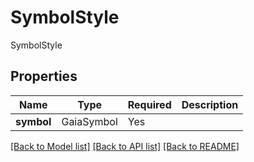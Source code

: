 # SymbolStyle

SymbolStyle

## Properties
| Name | Type | Required | Description |
| ------------ | ------------- | ------------- | ------------- |
**symbol** | GaiaSymbol | Yes |  |


[[Back to Model list]](../../../../README.md#models-v1-link) [[Back to API list]](../../../../README.md#apis-v1-link) [[Back to README]](../../../../README.md)

